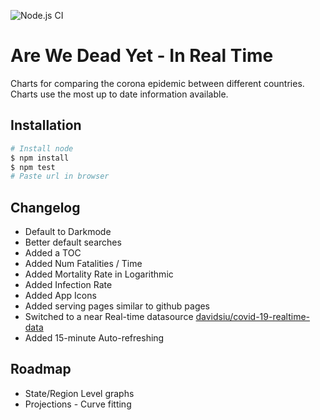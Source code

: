 ![Node.js CI](https://github.com/davidsiu/arewedeadyet/workflows/Node.js%20CI/badge.svg)

# Are We Dead Yet - In Real Time

Charts for comparing the corona epidemic between different countries. Charts use the most up to date information available.


## Installation

```sh
# Install node
$ npm install
$ npm test
# Paste url in browser
```

## Changelog

- Default to Darkmode
- Better default searches
- Added a TOC
- Added Num Fatalities / Time
- Added Mortality Rate in Logarithmic
- Added Infection Rate
- Added App Icons
- Added serving pages similar to github pages
- Switched to a near Real-time datasource [davidsiu/covid-19-realtime-data](https://github.com/davidsiu/covid-19-realtime-data)
- Added 15-minute Auto-refreshing

## Roadmap

- State/Region Level graphs
- Projections - Curve fitting
